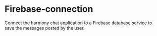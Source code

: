 # Firebase-connection
Connect the harmony chat application to a Firebase database service to save the messages posted by the user.
